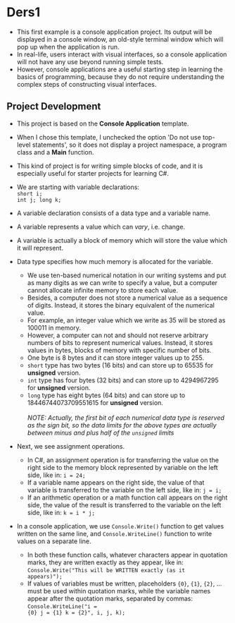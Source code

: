 ﻿# Ders1
- This first example is a console application project.
Its output will be displayed in a console window,
an old-style terminal window which will pop up
when the application is run.
- In real-life, users interact with visual interfaces,
so a console application will not have any use beyond
running simple tests.
- However, console applications are a useful starting step
in learning the basics of programming, because they do not
require understanding the complex steps of constructing
visual interfaces.

## Project Development
- This project is based on the **Console Application** template.
- When I chose this template, I unchecked the option
  'Do not use top-level statements', so it does not display
  a project namespace, a program class and a **Main** function.
- This kind of project is for writing simple blocks of code,
  and it is especially useful for starter projects for learning C#.
- We are starting with variable declarations:<br>
  <code>short i; int j; long k;</code>
- A variable declaration consists of a data type and a variable name.
- A variable represents a value which can *vary*, i.e. change.
- A variable is actually a block of memory which will store
  the value which it will represent.
- Data type specifies how much memory is allocated for the variable.
  - We use ten-based numerical notation in our writing systems
    and put as many digits as we can write to specify a value,
    but a computer cannot allocate infinite memory to store each value.
  - Besides, a computer does not store a numerical value
    as a sequence of digits. Instead, it stores the binary equivalent
    of the numerical value.
  - For example, an integer value which we write as 35
    will be stored as 100011 in memory.
  - However, a computer can not and should not reserve
    arbitrary numbers of bits to represent numerical values.
    Instead, it stores values in bytes, blocks of memory
    with specific number of bits.
  - One byte is 8 bytes and it can store integer values up to 255.
  - <code>short</code> type has two bytes (16 bits) and can store up to 65535 for **unsigned** version.
  - <code>int</code> type has four bytes (32 bits) and can store up to 4294967295 for **unsigned** version.
  - <code>long</code> type has eight bytes (64 bits) and can store up to 18446744073709551615 for **unsigned** version.<br><br>
  *NOTE: Actually, the first bit of each numerical data type is reserved as the sign bit,
   so the data limits for the above types are actually  between minus and plus half of the <code>unsigned</code> limits*
 
 - Next, we see assignment operations.
    - In C#, an assignment operation is for transferring the value on the right side
      to the memory block represented by variable on the left side, like in:
      <code>i = 24;</code>
    - If a variable name appears on the right side, the value of that variable
      is transferred to the variable on the left side, like in:
      <code>j = i;</code>
    - If an arithmetic operation or a math function call appears on the right side,
      the value of the result is transferred to the variable on the left side, like in:
      <code>k = i * j;</code>
- In a console application, we use <code>Console.Write()</code> function
  to get values written on the same line, and <code>Console.WriteLine()</code> function
  to write values on a separate line.
  - In both these function calls, whatever characters appear in quotation marks, 
    they are written exactly as they appear, like in:<br>
    <code>Console.Write("This will be WRITTEN    exactly (as it appears)");</code>
  - If values of variables must be written, placeholders
    <code>{0}</code>, <code>{1}</code>, <code>{2}</code>, ... must be used within quotation marks,
    while the variable names appear after the quotation marks, separated by commas:<br>
    <code>Console.WriteLine("i = {0} j = {1} k = {2}", i, j, k);</code>